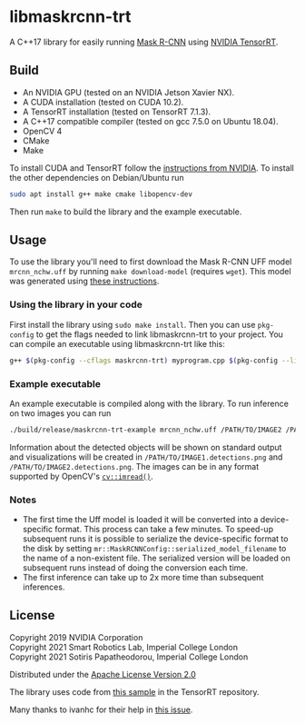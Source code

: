 # libmaskrcnn-trt

A C++17 library for easily running
[Mask R-CNN](https://arxiv.org/abs/1703.06870v3) using
[NVIDIA TensorRT](https://developer.nvidia.com/tensorrt).



## Build

- An NVIDIA GPU (tested on an NVIDIA Jetson Xavier NX).
- A CUDA installation (tested on CUDA 10.2).
- A TensorRT installation (tested on TensorRT 7.1.3).
- A C++17 compatible compiler (tested on gcc 7.5.0 on Ubuntu 18.04).
- OpenCV 4
- CMake
- Make

To install CUDA and TensorRT follow the
[instructions from NVIDIA](https://docs.nvidia.com/deeplearning/tensorrt/install-guide/index.html).
To install the other dependencies on Debian/Ubuntu run

``` sh
sudo apt install g++ make cmake libopencv-dev
```

Then run `make` to build the library and the example executable.



## Usage

To use the library you'll need to first download the Mask R-CNN UFF model
`mrcnn_nchw.uff` by running `make download-model` (requires `wget`). This model
was generated using
[these instructions](https://github.com/NVIDIA/TensorRT/tree/master/samples/opensource/sampleUffMaskRCNN#generating-uff-model).

### Using the library in your code

First install the library using `sudo make install`. Then you can use
`pkg-config` to get the flags needed to link libmaskrcnn-trt to your project.
You can compile an executable using libmaskrcnn-trt like this:

``` sh
g++ $(pkg-config --cflags maskrcnn-trt) myprogram.cpp $(pkg-config --libs maskrcnn-trt)
```

### Example executable

An example executable is compiled along with the library. To run inference on
two images you can run

``` sh
./build/release/maskrcnn-trt-example mrcnn_nchw.uff /PATH/TO/IMAGE2 /PATH/TO/IMAGE2
```

Information about the detected objects will be shown on standard output and
visualizations will be created in `/PATH/TO/IMAGE1.detections.png` and
`/PATH/TO/IMAGE2.detections.png`. The images can be in any format supported by
OpenCV's
[`cv::imread()`](https://docs.opencv.org/master/d4/da8/group__imgcodecs.html#ga288b8b3da0892bd651fce07b3bbd3a56).

### Notes

- The first time the Uff model is loaded it will be converted into a
  device-specific format. This process can take a few minutes. To speed-up
  subsequent runs it is possible to serialize the device-specific format to the
  disk by setting `mr::MaskRCNNConfig::serialized_model_filename` to the name of
  a non-existent file. The serialized version will be loaded on subsequent runs
  instead of doing the conversion each time.
- The first inference can take up to 2x more time than subsequent inferences.
 


## License

Copyright 2019 NVIDIA Corporation<br>
Copyright 2021 Smart Robotics Lab, Imperial College London<br>
Copyright 2021 Sotiris Papatheodorou, Imperial College London<br>

Distributed under the [Apache License Version 2.0](LICENSES/Apache-2.0.txt)

The library uses code from
[this sample](https://github.com/NVIDIA/TensorRT/tree/master/samples/opensource/sampleUffMaskRCNN)
in the TensorRT repository.

Many thanks to ivanhc for their help in
[this issue](https://github.com/NVIDIA/TensorRT/issues/490).

